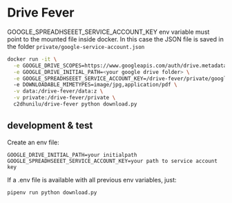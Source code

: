 # Drive Fever

GOOGLE_SPREADHSEEET_SERVICE_ACCOUNT_KEY env variable must point to the mounted file inside docker.
In this case the JSON file is saved in the folder `private/google-service-account.json`

```sh
docker run -it \
  -e GOOGLE_DRIVE_SCOPES=https://www.googleapis.com/auth/drive.metadata.readonly,https://www.googleapis.com/auth/drive.readonly \
  -e GOOGLE_DRIVE_INITIAL_PATH=<your google drive folder> \
  -e GOOGLE_SPREADHSEEET_SERVICE_ACCOUNT_KEY=/drive-fever/private/google-service-account.json
  -e DOWNLOADABLE_MIMETYPES=image/jpg,application/pdf \
  -v data:/drive-fever/data:z \
  -v private:/drive-fever/private \
  c2dhunilu/drive-fever python download.py
```

## development & test
Create an env file:
```
GOOGLE_DRIVE_INITIAL_PATH=your initialpath
GOOGLE_SPREADHSEEET_SERVICE_ACCOUNT_KEY=your path to service account key

```

If a .env file is available with all previous env variables, just:

```
pipenv run python download.py
```
